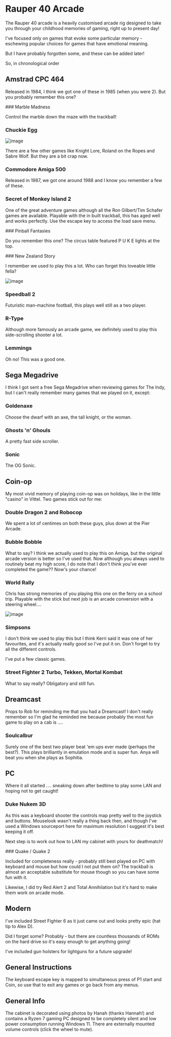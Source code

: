 # Rauper 40 Arcade

The Rauper 40 arcade is a heavily customised arcade rig designed to take you through your childhood memories of gaming, right up to present day!

I've focused only on games that evoke some particular memory - eschewing popular choices for games that have emotional meaning.

But I have probably forgotten some, and these can be added later!

So, in chronological order

## Amstrad CPC 464

Released in 1984, I think we got one of these in 1985 (when you were 2). But you probably remember this one?

### Marble Madness

Control the marble down the maze with the trackball!

### Chuckie Egg

![image](https://github.com/nickloman/arcade-of-memories/assets/116577/fa66952a-9563-4e25-aedb-10500b50441c)

There are a few other games like Knight Lore, Roland on the Ropes and Sabre Wolf. But they are a bit crap now.

### Commodore Amiga 500

Released in 1987, we got one around 1988 and I know you remember a few of these.

### Secret of Monkey Island 2

One of the great adventure games although all the Ron Gilbert/Tim Schafer games are available. Playable with the in built trackball, this has aged well and works perfectly. Use the escape key to access the load save menu.

### Pinball Fantasies

Do you remember this one? The circus table featured P U K E lights at the top.

### New Zealand Story

I remember we used to play this a lot. Who can forget this loveable little fella?

![image](https://github.com/nickloman/arcade-of-memories/assets/116577/1f41123b-8798-4967-bff3-4fc73010209b)

### Speedball 2

Futuristic man-machine football, this plays well still as a two player.

### R-Type

Although more famously an arcade game, we definitely used to play this side-scrolling shooter a lot.

### Lemmings

Oh no! This was a good one.

## Sega Megadrive

I think I got sent a free Sega Megadrive when reviewing games for The Indy, but I can't really remember many games that we played on it, except:

### Goldenaxe

Choose the dwarf with an axe, the tall knight, or the woman. 

### Ghosts 'n' Ghouls

A pretty fast side scroller.

### Sonic

The OG Sonic.

## Coin-op

My most vivid memory of playing coin-op was on holidays, like in the little "casino" in Vittel. Two games stick out for me:

### Double Dragon 2 and Robocop

We spent a lot of centimes on both these guys, plus down at the Pier Arcade. 

### Bubble Bobble

What to say? I think we actually used to play this on Amiga, but the original arcade version is better so I've used that. Now although you always used to routinely beat my high score, I do note that I don't think you've ever completed the game?? Now's your chance!

### World Rally

Chris has strong memories of you playing this one on the ferry on a school trip. Playable with the stick but next job is an arcade conversion with a steering wheel....

![image](https://github.com/nickloman/arcade-of-memories/assets/116577/b7798114-b790-4bab-aa38-c7e7315034c1)

### Simpsons

I don't think we used to play this but I think Kerri said it was one of her favourites, and it's actually really good so I've put it on.  Don't forget to try all the different controls.

I've put a few classic games.

### Street Fighter 2 Turbo, Tekken, Mortal Kombat

What to say really? Obligatory and still fun. 

## Dreamcast

Props to Rob for reminding me that you had a Dreamcast! I don't really remember so I'm glad he reminded me because probably the most fun game to play on a cab is ....

### Soulcalbur

Surely one of the best two player beat 'em ups ever made (perhaps the best?). This plays brilliantly in emulation mode and is super fun. Anya will beat you when she plays as Sophitia.

## PC

Where it all started .... sneaking down after bedtime to play some LAN and hoping not to get caught!

### Duke Nukem 3D

As this was a keyboard shooter the controls map pretty well to the joystick and buttons. Mouselook wasn't really a thing back then, and though I've used a Windows sourceport here for maximum resolution I suggest it's best keeping it off. 

Next step is to work out how to LAN my cabinet with yours for deathmatch!

### Quake / Quake 2

Included for completeness really - probably still best played on PC with keyboard and mouse but how could I not put them on? The trackball is almost an acceptable substitute for mouse though so you can have some fun with it. 

Likewise, I did try Red Alert 2 and Total Annihilation but it's hard to make them work on arcade mode. 

## Modern

I've included Street Fighter 6 as it just came out and looks pretty epic (hat tip to Alex D).

Did I forget some? Probably - but there are countless thousands of ROMs on the hard drive so it's easy enough to get anything going!

I've included gun holsters for lightguns for a future upgrade!

## General Instructions

The keyboard escape key is mapped to simultaneous press of P1 start and Coin, so use that to exit any games or go back from any menus.

## General Info

 The cabinet is decorated using photos by Hanah (thanks Hannah!) and contains a Ryzen 7 gaming PC designed to be completely silent and low power consumption running Windows 11. There are externally mounted volume controls (click the wheel to mute).
 
 
